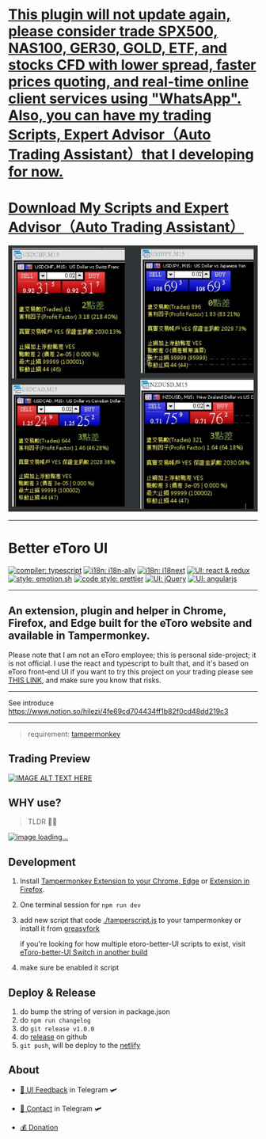 [This plugin will not update again, please consider trade SPX500, NAS100, GER30, GOLD, ETF, and stocks CFD with lower spread, faster prices quoting, and real-time online client services using "WhatsApp". Also, you can have my trading Scripts, Expert Advisor（Auto Trading Assistant）that I developing for now.](https://www.notion.so/hilezi/MT5-CFD-cd480d0b631d4a4ea8ea2b84d099edbf)
===

[Download My Scripts and Expert Advisor（Auto Trading Assistant）](https://github.com/Aqzhyi/oh-my-ex5)
===

![](./mt5.jpg)

---

Better eToro UI
===
[![compiler: typescript](https://img.shields.io/badge/compiler-🏗%20TypeScript%20-blue.svg?style=flat-square)](https://www.typescriptlang.org/)
[![i18n: i18n-ally](https://img.shields.io/badge/i18n-🌏%20i18n--ally-default.svg?style=flat-square&colorA=334a5d&colorB=70c9c7)](https://github.com/antfu/i18n-ally)
[![i18n: i18next](https://img.shields.io/badge/i18n-🌏%20i18next-default.svg?style=flat-square&colorA=334a5d&colorB=009789)](https://www.i18next.com/)
[![UI: react & redux](https://img.shields.io/badge/UI-🎨%20react%20&%20redux-blue.svg?style=flat-square)](https://github.com/facebook/react)
[![style: emotion.sh](https://img.shields.io/badge/style-💅%20emotion/react-orange.svg?style=flat-square&colorA=db748e&colorB=daa357)](https://emotion.sh/docs/introduction)
[![code style: prettier](https://img.shields.io/badge/code_style-💅%20prettier-ff69b4.svg?style=flat-square)](https://github.com/prettier/prettier)
[![UI: jQuery](https://img.shields.io/badge/UI-🎨%20jQuery-default.svg?style=flat-square&colorA=282c34&colorB=0769ad)](https://jquery.com/)
[![UI: angularjs](https://img.shields.io/badge/UI-🎨%20angularjs-default.svg?style=flat-square&colorA=282c34&colorB=a6120d)](https://angularjs.org/)

---

## An extension, plugin and helper in Chrome, Firefox, and Edge built for the eToro website and available in Tampermonkey.

Please note that I am not an eToro employee; this is personal side-project; it is not official. I use the react and typescript to built that, and it's based on eToro front-end UI if you want to try this project on your trading please see [THIS LINK](https://www.notion.so/hilezi/4fe69cd704434ff1b82f0cd48dd219c3), and make sure you know that risks.

---

See introduce https://www.notion.so/hilezi/4fe69cd704434ff1b82f0cd48dd219c3

---

> requirement: [tampermonkey](https://chrome.google.com/webstore/detail/tampermonkey/dhdgffkkebhmkfjojejmpbldmpobfkfo?hl=zh-TW)

## Trading Preview

[![IMAGE ALT TEXT HERE](https://img.youtube.com/vi/lOwRyrGncn0/0.jpg)](https://www.youtube.com/watch?v=4YKr8F8rkFA)

## WHY use?
> TLDR 🤷‍♂️

[![image loading...](./foreign_exchange.gif)](https://www.notion.so/hilezi/4fe69cd704434ff1b82f0cd48dd219c3)


## Development

1. Install [Tampermonkey Extension to your Chrome, Edge](https://chrome.google.com/webstore/detail/tampermonkey/dhdgffkkebhmkfjojejmpbldmpobfkfo?hl=zh-TW) or [Extension in Firefox](https://addons.mozilla.org/zh-TW/firefox/addon/tampermonkey/).
1. One terminal session for `npm run dev`
1. add new script that code [./tamperscript.js] to your tampermonkey or install it from [greasyfork](https://greasyfork.org/zh-TW/scripts/400518-etoro-better-ui)

    if you're looking for how multiple etoro-better-UI scripts to exist, visit [eToro-better-UI Switch in another build](https://www.notion.so/hilezi/eToro-better-UI-Switch-in-another-build-eb3b7842ae8e46d58d43b7bb3059b624)

1. make sure be enabled it script

## Deploy & Release

1. do bump the string of version in package.json
2. do `npm run changelog`
3. do `git release v1.0.0`
4. do [release](https://github.com/hilezir/etoro-better-ui/releases) on github
5. `git push`, will be deploy to the [netlify](https://etoro-plugins.netlify.app/etoro-better-ui.latest.js)

## About

- [💬 UI Feedback](https://t.me/mt4_daytrading) in Telegram 🛩

- [💬 Contact](https://t.me/whatisclown)  in Telegram 🛩

- [💰 Donation](https://www.notion.so/hilezi/ab484fc786bf44f8b19a017fdbe4a698)

[./tamperscript.js]: https://github.com/hilezir/etoro-better-ui/blob/master/tampermonkey.js
